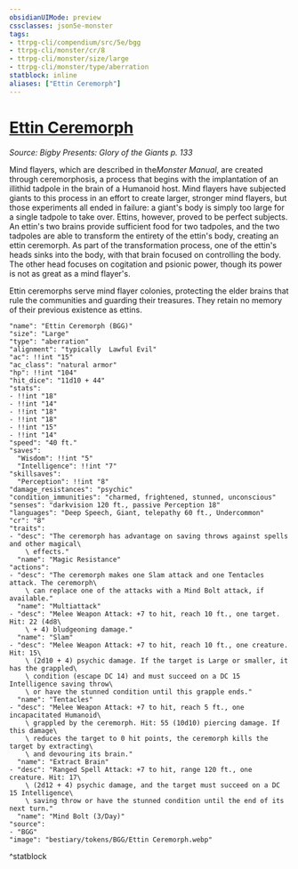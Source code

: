 ```yaml
---
obsidianUIMode: preview
cssclasses: json5e-monster
tags:
- ttrpg-cli/compendium/src/5e/bgg
- ttrpg-cli/monster/cr/8
- ttrpg-cli/monster/size/large
- ttrpg-cli/monster/type/aberration
statblock: inline
aliases: ["Ettin Ceremorph"]
---
```

# [Ettin Ceremorph](3-Compendium\CLI\bestiary\aberration/ettin-ceremorph-bgg.md)
*Source: Bigby Presents: Glory of the Giants p. 133*  

Mind flayers, which are described in the*Monster Manual*, are created through ceremorphosis, a process that begins with the implantation of an illithid tadpole in the brain of a Humanoid host. Mind flayers have subjected giants to this process in an effort to create larger, stronger mind flayers, but those experiments all ended in failure: a giant's body is simply too large for a single tadpole to take over. Ettins, however, proved to be perfect subjects. An ettin's two brains provide sufficient food for two tadpoles, and the two tadpoles are able to transform the entirety of the ettin's body, creating an ettin ceremorph. As part of the transformation process, one of the ettin's heads sinks into the body, with that brain focused on controlling the body. The other head focuses on cogitation and psionic power, though its power is not as great as a mind flayer's.

Ettin ceremorphs serve mind flayer colonies, protecting the elder brains that rule the communities and guarding their treasures. They retain no memory of their previous existence as ettins.

```statblock
"name": "Ettin Ceremorph (BGG)"
"size": "Large"
"type": "aberration"
"alignment": "typically  Lawful Evil"
"ac": !!int "15"
"ac_class": "natural armor"
"hp": !!int "104"
"hit_dice": "11d10 + 44"
"stats":
- !!int "18"
- !!int "14"
- !!int "18"
- !!int "18"
- !!int "15"
- !!int "14"
"speed": "40 ft."
"saves":
  "Wisdom": !!int "5"
  "Intelligence": !!int "7"
"skillsaves":
  "Perception": !!int "8"
"damage_resistances": "psychic"
"condition_immunities": "charmed, frightened, stunned, unconscious"
"senses": "darkvision 120 ft., passive Perception 18"
"languages": "Deep Speech, Giant, telepathy 60 ft., Undercommon"
"cr": "8"
"traits":
- "desc": "The ceremorph has advantage on saving throws against spells and other magical\
    \ effects."
  "name": "Magic Resistance"
"actions":
- "desc": "The ceremorph makes one Slam attack and one Tentacles attack. The ceremorph\
    \ can replace one of the attacks with a Mind Bolt attack, if available."
  "name": "Multiattack"
- "desc": "Melee Weapon Attack: +7 to hit, reach 10 ft., one target. Hit: 22 (4d8\
    \ + 4) bludgeoning damage."
  "name": "Slam"
- "desc": "Melee Weapon Attack: +7 to hit, reach 10 ft., one creature. Hit: 15\
    \ (2d10 + 4) psychic damage. If the target is Large or smaller, it has the grappled\
    \ condition (escape DC 14) and must succeed on a DC 15 Intelligence saving throw\
    \ or have the stunned condition until this grapple ends."
  "name": "Tentacles"
- "desc": "Melee Weapon Attack: +7 to hit, reach 5 ft., one incapacitated Humanoid\
    \ grappled by the ceremorph. Hit: 55 (10d10) piercing damage. If this damage\
    \ reduces the target to 0 hit points, the ceremorph kills the target by extracting\
    \ and devouring its brain."
  "name": "Extract Brain"
- "desc": "Ranged Spell Attack: +7 to hit, range 120 ft., one creature. Hit: 17\
    \ (2d12 + 4) psychic damage, and the target must succeed on a DC 15 Intelligence\
    \ saving throw or have the stunned condition until the end of its next turn."
  "name": "Mind Bolt (3/Day)"
"source":
- "BGG"
"image": "bestiary/tokens/BGG/Ettin Ceremorph.webp"
```
^statblock